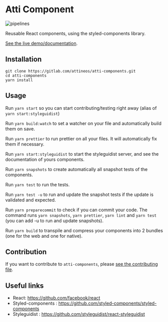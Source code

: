 # Atti Component

![pipelines](https://gitlab.com/attineos/atti-components/badges/develop/build.svg)

Reusable React components, using the styled-components library.

[See the live demo/documentation](https://atti-components.netlify.com/).

## Installation

```
git clone https://gitlab.com/attineos/atti-components.git
cd atti-components
yarn install
```

## Usage

Run `yarn start` so you can start contributing/testing right away (alias of `yarn start:styleguidist`)

Run `yarn build:watch` to set a watcher on your file and automatically build them on save.

Run `yarn prettier` to run prettier on all your files. It will automatically fix them if necessary.

Run `yarn start:styleguidist` to start the styleguidist server, and see the documentation of yours components.

Run `yarn snapshots` to create automatically all snapshot tests of the components.

Run `yarn test` to run the tests.

Run `yarn test -u` to run and update the snapshot tests if the update is validated and expected.

Run `yarn preparecommit` to check if you can commit your code. The command runs `yarn snapshots`, `yarn prettier`, `yarn lint` and `yarn test` (you can add -u to run and update snapshots).

Run `yarn build` to transpile and compress your components into 2 bundles (one for the web and one for native).

## Contribution

If you want to contribute to `atti-components`, please [see the contributing file](CONTRIBUTING.md).

## Useful links

* React: https://github.com/facebook/react
* Styled-components : https://github.com/styled-components/styled-components
* Styleguidist : https://github.com/styleguidist/react-styleguidist
